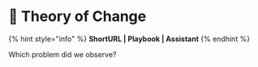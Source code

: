 # 🚧 Theory of Change

{% hint style="info" %}
**ShortURL | Playbook | Assistant**
{% endhint %}

Which problem did we observe?





